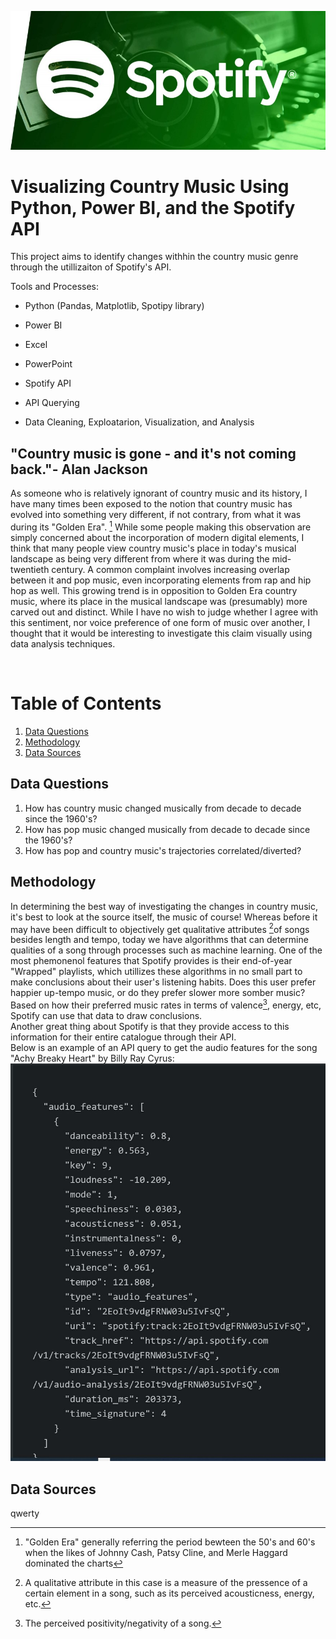 ![image](./images/Spotify_banner.jpg)
# Visualizing Country Music Using Python, Power BI, and the Spotify API
This project aims to  identify changes withhin the country music genre through the utillizaiton of Spotify's API.

Tools and Processes:

* Python (Pandas, Matplotlib, Spotipy library)

* Power BI

* Excel

* PowerPoint

* Spotify API

* API Querying

* Data Cleaning, Exploatarion, Visualization, and Analysis


## "Country music is gone - and it's not coming back."- Alan Jackson

As someone who is relatively ignorant of country music and its history, I have many times been exposed to the notion that country music has evolved into something very different, if not contrary, from what it was during its "Golden Era".
[^1]
While some people making this observation are simply concerned about the incorporation of modern digital elements, I think that many people view country music's place in today's musical landscape as being very different from where it was during the mid-twentieth century.
A common complaint involves increasing overlap between it and pop music, even incorporating elements from rap and hip hop as well.  This growing trend is in opposition to Golden Era country music, where its place in the musical landscape was (presumably) more carved out and distinct.
While I have no wish to judge whether I agree with this sentiment, nor voice preference of one form of music over another, I thought that it would be interesting to investigate this claim visually using data analysis techniques.

<br />

# Table of Contents
1. [Data Questions](#data-questions)
2. [Methodology](#methodology)
3. [Data Sources](#data-sources)

## Data Questions
1. How has country music changed musically from decade to decade since the 1960's?
2. How has pop music changed musically from decade to decade since the 1960's?
3. How has pop and country music's trajectories correlated/diverted?

## Methodology 
In determining the best way of investigating the changes in country music, it's best to look at the source itself, the music of course! 
Whereas before it may have been difficult to objectively get qualitative attributes [^2]of songs besides length and tempo, today we have algorithms that can determine qualities of a song through processes such as machine learning.
One of the most phemonenol features that Spotify provides is their end-of-year "Wrapped" playlists, which utillizes these algorithms in no small part to make conclusions about their user's listening habits.
Does this user prefer happier up-tempo music, or do they prefer slower more somber music?  Based on how their preferred music rates in terms of valence[^3], energy, etc, Spotify can use that data to draw conclusions.
<br />
Another great thing about Spotify is that they provide access to this information for their entire catalogue through their API.  
Below is an example of an API query to get the audio features for the song "Achy Breaky Heart" by Billy Ray Cyrus:
<br />
![ScreenShot](./images/achy_breaky_console.JPG)
<br />
## Data Sources
qwerty

[^1]: "Golden Era" generally referring the period bewteen the 50's and 60's when the likes of Johnny Cash, Patsy Cline, and Merle Haggard dominated the charts
[^2]: A qualitative attribute in this case is a measure of the pressence of a certain element in a song, such as its perceived acousticness, energy, etc.
[^3]: The perceived positivity/negativity of a song.